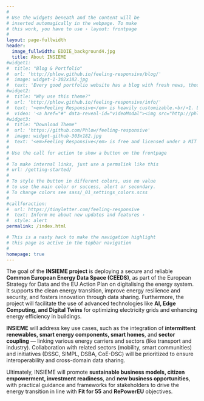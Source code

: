 ```yaml
---
#
# Use the widgets beneath and the content will be
# inserted automagically in the webpage. To make
# this work, you have to use › layout: frontpage
#
layout: page-fullwidth
header:
  image_fullwidth: EDDIE_background4.jpg
  title: About INSIEME
#widget1:
#  title: "Blog & Portfolio"
#  url: 'http://phlow.github.io/feeling-responsive/blog/'
#  image: widget-1-302x182.jpg
#  text: 'Every good portfolio website has a blog with fresh news, thoughts and develop&shy;ments of your activities. <em>Feeling Responsive</em> offers you a fully functional blog with an archive page to give readers a quick overview of all your posts.'
#widget2:
#  title: "Why use this theme?"
#  url: 'http://phlow.github.io/feeling-responsive/info/'
#  text: '<em>Feeling Responsive</em> is heavily customizable.<br/>1. Language-Support :)<br/>2. Optimized for speed and it&#39;s responsive.<br/>3. Built on <a href="http://foundation.zurb.com/">Foundation Framework</a>.<br/>4. Seven different Headers.<br/>5. Customizable navigation, footer,...'
#  video: '<a href="#" data-reveal-id="videoModal"><img src="http://phlow.github.io/feeling-responsive/images/start-video-feeling-responsive-302x182.jpg" width="302" height="182" alt=""/></a>'
#widget3:
#  title: "Download Theme"
#  url: 'https://github.com/Phlow/feeling-responsive'
#  image: widget-github-303x182.jpg
#  text: '<em>Feeling Responsive</em> is free and licensed under a MIT License. Make it your own and start building. The code is well-documented and explains you how it works.'
#
# Use the call for action to show a button on the frontpage
#
# To make internal links, just use a permalink like this
# url: /getting-started/
#
# To style the button in different colors, use no value
# to use the main color or success, alert or secondary.
# To change colors see sass/_01_settings_colors.scss
#
#callforaction:
#  url: https://tinyletter.com/feeling-responsive
#  text: Inform me about new updates and features ›
#  style: alert
permalink: /index.html

# This is a nasty hack to make the navigation highlight
# this page as active in the topbar navigation
#
homepage: true
---
```


The goal of the **INSIEME project** is deploying a secure and reliable **Common European Energy Data Space (CEEDS)**, as part of the European Strategy for Data and the EU Action Plan on digitalising the energy system. It supports the clean energy transition, improve energy resilience and security, and fosters innovation through data sharing. Furthermore, the project will facilitate the use of advanced technologies like **AI, Edge Computing, and Digital Twins** for optimizing electricity grids and enhancing energy efficiency in buildings.

**INSIEME** will address key use cases, such as the integration of **intermittent renewables, smart energy components, smart homes**, and **sector coupling** — linking various energy carriers and sectors (like transport and industry). Collaboration with related sectors (mobility, smart communities) and initiatives (DSSC, SIMPL, DSBA, CoE-DSC) will be prioritized to ensure interoperability and cross-domain data sharing.

Ultimately, INSIEME will promote **sustainable business models, citizen empowerment, investment readiness**, and **new business opportunities**, with practical guidance and frameworks for stakeholders to drive the energy transition in line with **Fit for 55** and **RePowerEU** objectives.
